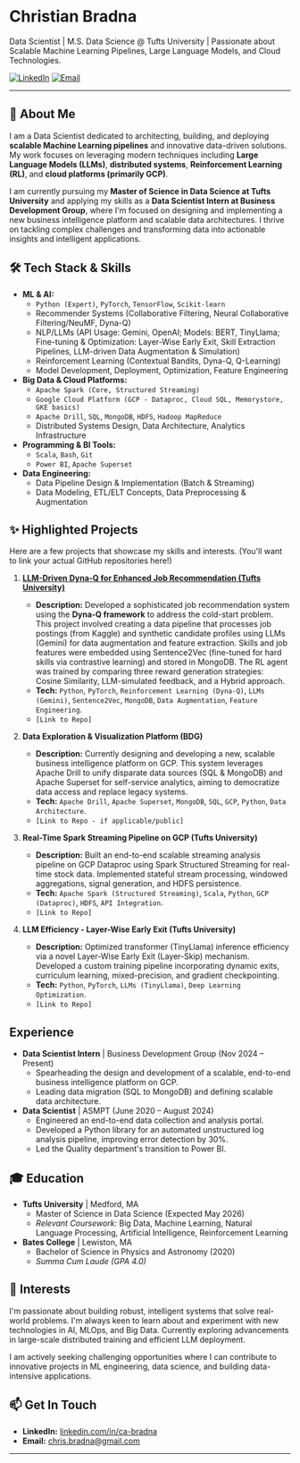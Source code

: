 # Christian Bradna

Data Scientist | M.S. Data Science @ Tufts University | Passionate about Scalable Machine Learning Pipelines, Large Language Models, and Cloud Technologies.

[![LinkedIn](https://img.shields.io/badge/LinkedIn-ChristianBradna-blue?style=flat-square&logo=linkedin)](https://www.linkedin.com/in/ca-bradna/)
[![Email](https://img.shields.io/badge/Email-chris.bradna@gmail.com-red?style=flat-square&logo=gmail)](mailto:chris.bradna@gmail.com)

---

## 👋 About Me

I am a Data Scientist dedicated to architecting, building, and deploying **scalable Machine Learning pipelines** and innovative data-driven solutions. My work focuses on leveraging modern techniques including **Large Language Models (LLMs)**, **distributed systems**, **Reinforcement Learning (RL)**, and **cloud platforms (primarily GCP)**.

I am currently pursuing my **Master of Science in Data Science at Tufts University** and applying my skills as a **Data Scientist Intern at Business Development Group**, where I'm focused on designing and implementing a new business intelligence platform and scalable data architectures. I thrive on tackling complex challenges and transforming data into actionable insights and intelligent applications.

## 🛠️ Tech Stack & Skills

* **ML & AI:**
    * `Python (Expert)`, `PyTorch`, `TensorFlow`, `Scikit-learn`
    * Recommender Systems (Collaborative Filtering, Neural Collaborative Filtering/NeuMF, Dyna-Q)
    * NLP/LLMs (API Usage: Gemini, OpenAI; Models: BERT, TinyLlama; Fine-tuning & Optimization: Layer-Wise Early Exit, Skill Extraction Pipelines, LLM-driven Data Augmentation & Simulation)
    * Reinforcement Learning (Contextual Bandits, Dyna-Q, Q-Learning)
    * Model Development, Deployment, Optimization, Feature Engineering
* **Big Data & Cloud Platforms:**
    * `Apache Spark (Core, Structured Streaming)`
    * `Google Cloud Platform (GCP - Dataproc, Cloud SQL, Memorystore, GKE basics)`
    * `Apache Drill`, `SQL`, `MongoDB`, `HDFS`, `Hadoop MapReduce`
    * Distributed Systems Design, Data Architecture, Analytics Infrastructure
* **Programming & BI Tools:**
    * `Scala`, `Bash`, `Git`
    * `Power BI`, `Apache Superset`
* **Data Engineering:**
    * Data Pipeline Design & Implementation (Batch & Streaming)
    * Data Modeling, ETL/ELT Concepts, Data Preprocessing & Augmentation

## ✨ Highlighted Projects

Here are a few projects that showcase my skills and interests. (You'll want to link your actual GitHub repositories here!)

1.  **[LLM-Driven Dyna-Q for Enhanced Job Recommendation (Tufts University)](https://github.com/cabradna/LLM-Planning-Recommendation-System/tree/local_tensors)**
    * **Description:** Developed a sophisticated job recommendation system using the **Dyna-Q framework** to address the cold-start problem. This project involved creating a data pipeline that processes job postings (from Kaggle) and synthetic candidate profiles using LLMs (Gemini) for data augmentation and feature extraction. Skills and job features were embedded using Sentence2Vec (fine-tuned for hard skills via contrastive learning) and stored in MongoDB. The RL agent was trained by comparing three reward generation strategies: Cosine Similarity, LLM-simulated feedback, and a Hybrid approach.
    * **Tech:** `Python`, `PyTorch`, `Reinforcement Learning (Dyna-Q)`, `LLMs (Gemini)`, `Sentence2Vec`, `MongoDB`, `Data Augmentation`, `Feature Engineering`.
    * `[Link to Repo]`

2.  **Data Exploration & Visualization Platform (BDG)**
    * **Description:** Currently designing and developing a new, scalable business intelligence platform on GCP. This system leverages Apache Drill to unify disparate data sources (SQL & MongoDB) and Apache Superset for self-service analytics, aiming to democratize data access and replace legacy systems.
    * **Tech:** `Apache Drill`, `Apache Superset`, `MongoDB`, `SQL`, `GCP`, `Python`, `Data Architecture`.
    * `[Link to Repo - if applicable/public]`

3.  **Real-Time Spark Streaming Pipeline on GCP (Tufts University)**
    * **Description:** Built an end-to-end scalable streaming analysis pipeline on GCP Dataproc using Spark Structured Streaming for real-time stock data. Implemented stateful stream processing, windowed aggregations, signal generation, and HDFS persistence.
    * **Tech:** `Apache Spark (Structured Streaming)`, `Scala`, `Python`, `GCP (Dataproc)`, `HDFS`, `API Integration`.
    * `[Link to Repo]`

4.  **LLM Efficiency - Layer-Wise Early Exit (Tufts University)**
    * **Description:** Optimized transformer (TinyLlama) inference efficiency via a novel Layer-Wise Early Exit (Layer-Skip) mechanism. Developed a custom training pipeline incorporating dynamic exits, curriculum learning, mixed-precision, and gradient checkpointing.
    * **Tech:** `Python`, `PyTorch`, `LLMs (TinyLlama)`, `Deep Learning Optimization`.
    * `[Link to Repo]`


## Experience

* **Data Scientist Intern** | Business Development Group (Nov 2024 – Present)
    * Spearheading the design and development of a scalable, end-to-end business intelligence platform on GCP.
    * Leading data migration (SQL to MongoDB) and defining scalable data architecture.
* **Data Scientist** | ASMPT (June 2020 – August 2024)
    * Engineered an end-to-end data collection and analysis portal.
    * Developed a Python library for an automated unstructured log analysis pipeline, improving error detection by 30%.
    * Led the Quality department's transition to Power BI.

## 🎓 Education

* **Tufts University** | Medford, MA
    * Master of Science in Data Science (Expected May 2026)
    * *Relevant Coursework:* Big Data, Machine Learning, Natural Language Processing, Artificial Intelligence, Reinforcement Learning
* **Bates College** | Lewiston, MA
    * Bachelor of Science in Physics and Astronomy (2020)
    * *Summa Cum Laude (GPA 4.0)*

## 🌱 Interests

I'm passionate about building robust, intelligent systems that solve real-world problems. I'm always keen to learn about and experiment with new technologies in AI, MLOps, and Big Data. Currently exploring advancements in large-scale distributed training and efficient LLM deployment.

I am actively seeking challenging opportunities where I can contribute to innovative projects in ML engineering, data science, and building data-intensive applications.

## 📫 Get In Touch

* **LinkedIn:** [linkedin.com/in/ca-bradna](https://www.linkedin.com/in/ca-bradna/)
* **Email:** [chris.bradna@gmail.com](mailto:chris.bradna@gmail.com)

---
